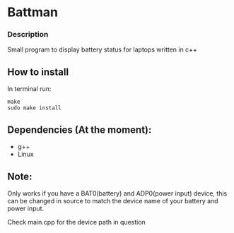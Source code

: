 # Battman

### Description
Small program to display battery status for laptops written in c++

## How to install
In terminal run:
```
make
sudo make install
```

## Dependencies (At the moment):
* g++
* Linux

## Note:
Only works if you have a BAT0(battery) and ADP0(power input) device, this can be changed in source to match the device name of your battery and power input.

Check main.cpp for the device path in question
